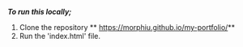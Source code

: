 _**To run this locally;**_
1. Clone the repository 
       ** https://morphiu.github.io/my-portfolio/**
2. Run the 'index.html' file.
